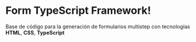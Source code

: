 # Form TypeScript Framework!

Base de código para la generación de formularios multistep con tecnologías **HTML**, **CSS**, **TypeScript**
